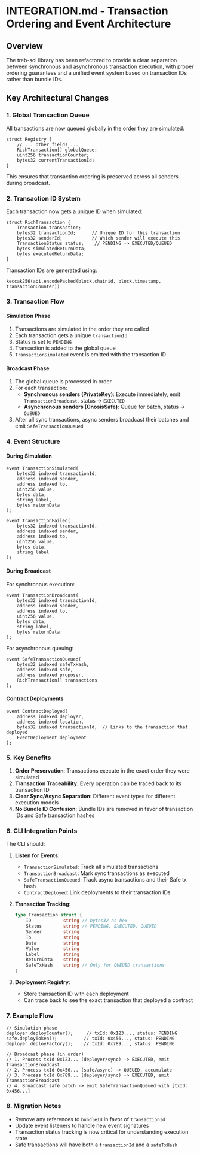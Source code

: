 # INTEGRATION.md - Transaction Ordering and Event Architecture

## Overview

The treb-sol library has been refactored to provide a clear separation between synchronous and asynchronous transaction execution, with proper ordering guarantees and a unified event system based on transaction IDs rather than bundle IDs.

## Key Architectural Changes

### 1. Global Transaction Queue

All transactions are now queued globally in the order they are simulated:

```solidity
struct Registry {
    // ... other fields ...
    RichTransaction[] globalQueue;
    uint256 transactionCounter;
    bytes32 currentTransactionId;
}
```

This ensures that transaction ordering is preserved across all senders during broadcast.

### 2. Transaction ID System

Each transaction now gets a unique ID when simulated:

```solidity
struct RichTransaction {
    Transaction transaction;
    bytes32 transactionId;      // Unique ID for this transaction
    bytes32 senderId;           // Which sender will execute this
    TransactionStatus status;    // PENDING -> EXECUTED/QUEUED
    bytes simulatedReturnData;
    bytes executedReturnData;
}
```

Transaction IDs are generated using:
```solidity
keccak256(abi.encodePacked(block.chainid, block.timestamp, transactionCounter))
```

### 3. Transaction Flow

#### Simulation Phase
1. Transactions are simulated in the order they are called
2. Each transaction gets a unique `transactionId` 
3. Status is set to `PENDING`
4. Transaction is added to the global queue
5. `TransactionSimulated` event is emitted with the transaction ID

#### Broadcast Phase
1. The global queue is processed in order
2. For each transaction:
   - **Synchronous senders (PrivateKey)**: Execute immediately, emit `TransactionBroadcast`, status -> `EXECUTED`
   - **Asynchronous senders (GnosisSafe)**: Queue for batch, status -> `QUEUED`
3. After all sync transactions, async senders broadcast their batches and emit `SafeTransactionQueued`

### 4. Event Structure

#### During Simulation

```solidity
event TransactionSimulated(
    bytes32 indexed transactionId,
    address indexed sender,
    address indexed to,
    uint256 value,
    bytes data,
    string label,
    bytes returnData
);

event TransactionFailed(
    bytes32 indexed transactionId,
    address indexed sender,
    address indexed to,
    uint256 value,
    bytes data,
    string label
);
```

#### During Broadcast

For synchronous execution:
```solidity
event TransactionBroadcast(
    bytes32 indexed transactionId,
    address indexed sender,
    address indexed to,
    uint256 value,
    bytes data,
    string label,
    bytes returnData
);
```

For asynchronous queuing:
```solidity
event SafeTransactionQueued(
    bytes32 indexed safeTxHash,
    address indexed safe,
    address indexed proposer,
    RichTransaction[] transactions
);
```

#### Contract Deployments

```solidity
event ContractDeployed(
    address indexed deployer,
    address indexed location,
    bytes32 indexed transactionId,  // Links to the transaction that deployed
    EventDeployment deployment
);
```

### 5. Key Benefits

1. **Order Preservation**: Transactions execute in the exact order they were simulated
2. **Transaction Traceability**: Every operation can be traced back to its transaction ID
3. **Clear Sync/Async Separation**: Different event types for different execution models
4. **No Bundle ID Confusion**: Bundle IDs are removed in favor of transaction IDs and Safe transaction hashes

### 6. CLI Integration Points

The CLI should:

1. **Listen for Events**:
   - `TransactionSimulated`: Track all simulated transactions
   - `TransactionBroadcast`: Mark sync transactions as executed
   - `SafeTransactionQueued`: Track async transactions and their Safe tx hash
   - `ContractDeployed`: Link deployments to their transaction IDs

2. **Transaction Tracking**:
   ```go
   type Transaction struct {
       ID            string // bytes32 as hex
       Status        string // PENDING, EXECUTED, QUEUED
       Sender        string
       To            string
       Data          string
       Value         string
       Label         string
       ReturnData    string
       SafeTxHash    string // Only for QUEUED transactions
   }
   ```

3. **Deployment Registry**:
   - Store transaction ID with each deployment
   - Can trace back to see the exact transaction that deployed a contract

### 7. Example Flow

```solidity
// Simulation phase
deployer.deployCounter();     // txId: 0x123..., status: PENDING
safe.deployToken();          // txId: 0x456..., status: PENDING  
deployer.deployFactory();    // txId: 0x789..., status: PENDING

// Broadcast phase (in order)
// 1. Process txId 0x123... (deployer/sync) -> EXECUTED, emit TransactionBroadcast
// 2. Process txId 0x456... (safe/async) -> QUEUED, accumulate
// 3. Process txId 0x789... (deployer/sync) -> EXECUTED, emit TransactionBroadcast
// 4. Broadcast safe batch -> emit SafeTransactionQueued with [txId: 0x456...]
```

### 8. Migration Notes

- Remove any references to `bundleId` in favor of `transactionId`
- Update event listeners to handle new event signatures
- Transaction status tracking is now critical for understanding execution state
- Safe transactions will have both a `transactionId` and a `safeTxHash`